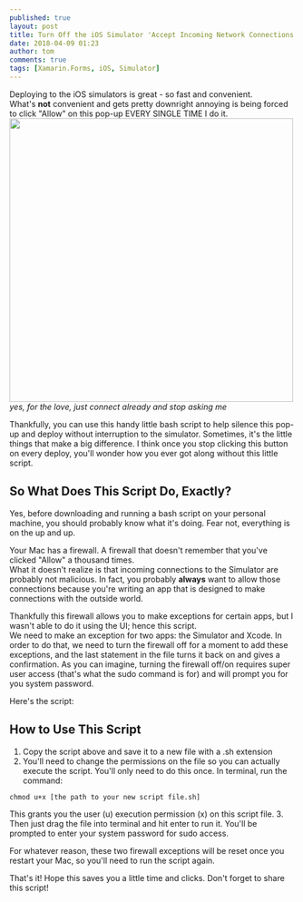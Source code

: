 ```yaml
---
published: true
layout: post
title: Turn Off the iOS Simulator 'Accept Incoming Network Connections' Pop-up
date: 2018-04-09 01:23
author: tom
comments: true
tags: [Xamarin.Forms, iOS, Simulator]
---
```

Deploying to the iOS simulators is great - so fast and convenient.  
What's __not__ convenient and gets pretty downright annoying is being forced to click "Allow" on this pop-up EVERY SINGLE TIME I do it.  
<img src="{{site.baseurl}}/images/DisableiOSSimulatorPopup/iOSSimulatorPopup.png" style="width: 500px;"/>  
*yes, for the love, just connect already and stop asking me*

Thankfully, you can use this handy little bash script to help silence this pop-up and deploy without interruption to the simulator. Sometimes, it's the little things that make a big difference. I think once you stop clicking this button on every deploy, you'll wonder how you ever got along without this little script.

## So What Does This Script Do, Exactly?

Yes, before downloading and running a bash script on your personal machine, you should probably know what it's doing. Fear not, everything is on the up and up.  

Your Mac has a firewall. A firewall that doesn't remember that you've clicked "Allow" a thousand times.  
What it doesn't realize is that incoming connections to the Simulator are probably not malicious. In fact, you probably __always__ want to allow those connections because you're writing an app that is designed to make connections with the outside world.  

Thankfully this firewall allows you to make exceptions for certain apps, but I wasn't able to do it using the UI; hence this script.  
We need to make an exception for two apps: the Simulator and Xcode. In order to do that, we need to turn the firewall off for a moment to add these exceptions, and the last statement in the file turns it back on and gives a confirmation. As you can imagine, turning the firewall off/on requires super user access (that's what the sudo command is for) and will prompt you for you system password.

Here's the script: 
<script src="https://gist.github.com/TomSoderling/9b3d582c4c895dde4ed1eac3f987b764.js"></script>


## How to Use This Script

1. Copy the script above and save it to a new file with a .sh extension
2. You'll need to change the permissions on the file so you can actually execute the script. You'll only need to do this once. In terminal, run the command:
```
chmod u+x [the path to your new script file.sh]
```
This grants you the user (u) execution permission (x) on this script file.
3. Then just drag the file into terminal and hit enter to run it. You'll be prompted to enter your system password for sudo access.  


For whatever reason, these two firewall exceptions will be reset once you restart your Mac, so you'll need to run the script again.  

That's it! Hope this saves you a little time and clicks. Don't forget to share this script!  
